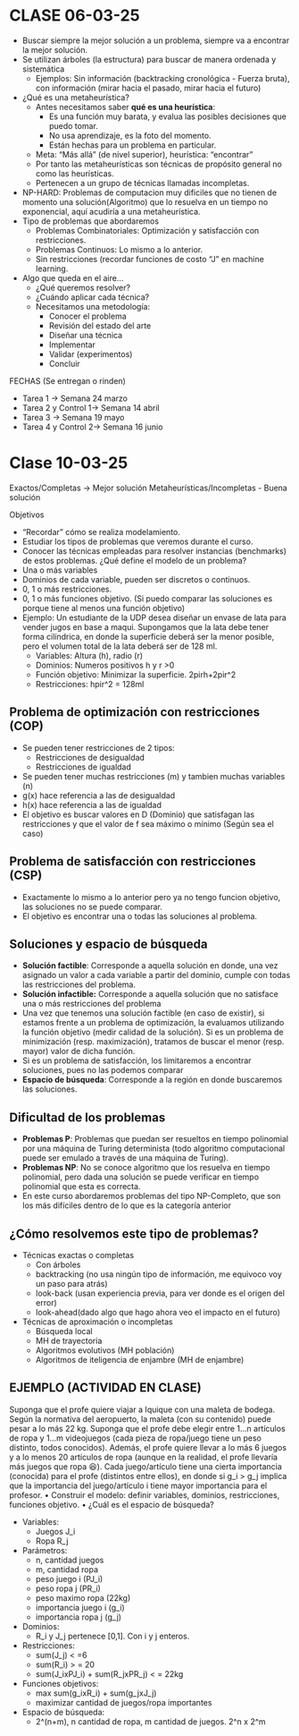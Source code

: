 
# CLASE 06-03-25
- Buscar siempre la mejor solución a un problema, siempre va a encontrar la mejor solución.
- Se utilizan árboles (la estructura) para buscar de manera ordenada y sistemática
	- Ejemplos: Sin información (backtracking cronológica - Fuerza bruta), con información (mirar hacia el pasado, mirar hacia el futuro)
- ¿Qué es una metaheurística? 
	- Antes necesitamos saber **qué es una heurística**: 
		- Es una función muy barata, y evalua las posibles decisiones que puedo tomar.
		- No usa aprendizaje, es la foto del momento.
		- Están hechas para un problema en particular.
	- Meta: “Más allá” (de nivel superior), heurística: “encontrar” 
	- Por tanto las metaheurísticas son técnicas de propósito general no como las heurísticas.
	- Pertenecen a un grupo de técnicas llamadas incompletas.
- NP-HARD: Problemas de computacion muy dificiles que no tienen de momento una solución(Algoritmo) que lo resuelva en un tiempo no exponencial, aquí acudiría a una metaheurística.
- Tipo de problemas que abordaremos
	- Problemas Combinatoriales: Optimización y satisfacción con restricciones. 
	- Problemas Continuos: Lo mismo a lo anterior.
	- Sin restricciones (recordar funciones de costo “J” en machine learning.
- Algo que queda en el aire… 
	- ¿Qué queremos resolver? 
	- ¿Cuándo aplicar cada técnica? 
	- Necesitamos una metodología: 
		- Conocer el problema 
		- Revisión del estado del arte 
		- Diseñar una técnica 
		- Implementar 
		- Validar (experimentos) 
		- Concluir

FECHAS  (Se entregan o rinden)
- Tarea 1 -> Semana 24 marzo
- Tarea 2 y Control 1-> Semana 14 abril
- Tarea 3 -> Semana 19 mayo
- Tarea 4 y Control 2-> Semana 16 junio

# Clase 10-03-25
Exactos/Completas -> Mejor solución
Metaheurísticas/Incompletas - Buena solución

Objetivos
- “Recordar” cómo se realiza modelamiento. 
- Estudiar los tipos de problemas que veremos durante el curso. 
- Conocer las técnicas empleadas para resolver instancias (benchmarks) de estos problemas.
¿Qué define el modelo de un problema?
- Una o más variables 
- Dominios de cada variable, pueden ser discretos o continuos. 
- 0, 1 o más restricciones. 
- 0, 1 o más funciones objetivo. (Si puedo comparar las soluciones es porque tiene al menos una función objetivo)
- Ejemplo: Un estudiante de la UDP desea diseñar un envase de lata para vender jugos en base a maqui. Supongamos que la lata debe tener forma cilíndrica, en donde la superficie deberá ser la menor posible, pero el volumen total de la lata deberá ser de 128 ml.
	- Variables: Altura (h), radio (r)
	- Dominios: Numeros positivos h y r >0
	- Función objetivo: Minimizar la superficie. 2pirh+2pir^2
	- Restricciones: hpir^2 = 128ml
## Problema de optimización con restricciones (COP)
- Se pueden tener restricciones de 2 tipos:
	- Restricciones de desigualdad
	- Restricciones de igualdad
- Se pueden tener muchas restricciones (m) y tambien muchas variables (n)
- g(x) hace referencia a las de desigualdad
- h(x) hace referencia a las de igualdad
- El objetivo es buscar valores en D (Dominio) que satisfagan las restricciones y que el valor de f sea máximo o mínimo (Según sea el caso)
## Problema de satisfacción con restricciones (CSP)
- Exactamente lo mismo a lo anterior pero ya no tengo funcion objetivo, las soluciones no se puede comparar.
- El objetivo es encontrar una o todas las soluciones al problema.
## Soluciones y espacio de búsqueda
- **Solución factible**: Corresponde a aquella solución en donde, una vez asignado un valor a cada variable a partir del dominio, cumple con todas las restricciones del problema. 
- **Solución infactible:** Corresponde a aquella solución que no satisface una o más restricciones del problema 
- Una vez que tenemos una solución factible (en caso de existir), si estamos frente a un problema de optimización, la evaluamos utilizando la función objetivo (medir calidad de la solución). Si es un problema de minimización (resp. maximización), tratamos de buscar el menor (resp. mayor) valor de dicha función. 
- Si es un problema de satisfacción, los limitaremos a encontrar soluciones, pues no las podemos comparar 
- **Espacio de búsqueda**: Corresponde a la región en donde buscaremos las soluciones.
## Dificultad de los problemas 
- **Problemas Р**: Problemas que puedan ser resueltos en tiempo polinomial por una máquina de Turing determinista (todo algoritmo computacional puede ser emulado a través de una máquina de Turing). 
- **Problemas ΝР**: No se conoce algoritmo que los resuelva en tiempo polinomial, pero dada una solución se puede verificar en tiempo polinomial que esta es correcta. 
- En este curso abordaremos problemas del tipo ΝР-Completo, que son los más difíciles dentro de lo que es la categoría anterior
## ¿Cómo resolvemos este tipo de problemas?
- Técnicas exactas o completas
	- Con árboles
	- backtracking (no usa ningún tipo de información, me equivoco voy un paso para atrás)
	- look-back (usan experiencia previa, para ver donde es el origen del error)
	- look-ahead(dado algo que hago ahora veo el impacto en el futuro)
- Técnicas de aproximación o incompletas
	- Búsqueda local
	- MH de trayectoria
	- Algoritmos evolutivos (MH población)
	- Algoritmos de iteligencia de enjambre (MH de enjambre)
## EJEMPLO (ACTIVIDAD EN CLASE)
Suponga que el profe quiere viajar a Iquique con una maleta de bodega. Según la normativa del aeropuerto, la maleta (con su contenido) puede pesar a lo más 22 kg. Suponga que el profe debe elegir entre 1…n artículos de ropa y 1…m videojuegos (cada pieza de ropa/juego tiene un peso distinto, todos conocidos). Además, el profe quiere llevar a lo más 6 juegos y a lo menos 20 artículos de ropa (aunque en la realidad, el profe llevaría más juegos que ropa 😆). Cada juego/artículo tiene una cierta importancia (conocida) para el profe (distintos entre ellos), en donde si g_i > g_j implica que la importancia del juego/artículo i tiene mayor importancia para el profesor.
	•	Construir el modelo: definir variables, dominios, restricciones, funciones objetivo.
	•	¿Cuál es el espacio de búsqueda?
	
- Variables:
	- Juegos J_i
	- Ropa R_j
- Parámetros:
	- n, cantidad juegos
	- m, cantidad ropa
	- peso juego i (PJ_i)
	- peso ropa j (PR_i)
	- peso maximo ropa (22kg)
	- importancia juego i (g_i)
	- importancia ropa j (g_j)
- Dominios:
	- R_i y J_j pertenece [0,1]. Con i y j enteros.
- Restricciones:
	- sum(J_j) < =6
	- sum(R_i) > = 20
	- sum(J_ixPJ_i) + sum(R_jxPR_j) < = 22kg
- Funciones objetivos:
	- max sum(g_ixR_i) + sum(g_jxJ_j) 
	- maximizar cantidad de juegos/ropa importantes
- Espacio de búsqueda:
	- 2^(n+m), n cantidad de ropa, m cantidad de juegos. 2^n x 2^m 